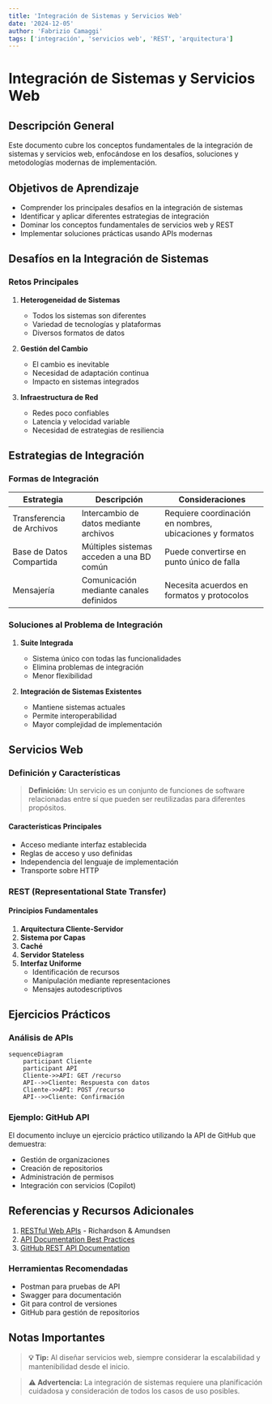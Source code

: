 ```yaml
---
title: 'Integración de Sistemas y Servicios Web'
date: '2024-12-05'
author: 'Fabrizio Camaggi'
tags: ['integración', 'servicios web', 'REST', 'arquitectura']
---
```


# Integración de Sistemas y Servicios Web

## Descripción General

Este documento cubre los conceptos fundamentales de la integración de sistemas y servicios web, enfocándose en los desafíos, soluciones y metodologías modernas de implementación.

## Objetivos de Aprendizaje

- Comprender los principales desafíos en la integración de sistemas
- Identificar y aplicar diferentes estrategias de integración
- Dominar los conceptos fundamentales de servicios web y REST
- Implementar soluciones prácticas usando APIs modernas

## Desafíos en la Integración de Sistemas

### Retos Principales

1. **Heterogeneidad de Sistemas**

   - Todos los sistemas son diferentes
   - Variedad de tecnologías y plataformas
   - Diversos formatos de datos

2. **Gestión del Cambio**

   - El cambio es inevitable
   - Necesidad de adaptación continua
   - Impacto en sistemas integrados

3. **Infraestructura de Red**
   - Redes poco confiables
   - Latencia y velocidad variable
   - Necesidad de estrategias de resiliencia

## Estrategias de Integración

### Formas de Integración

| Estrategia                | Descripción                               | Consideraciones                                          |
| ------------------------- | ----------------------------------------- | -------------------------------------------------------- |
| Transferencia de Archivos | Intercambio de datos mediante archivos    | Requiere coordinación en nombres, ubicaciones y formatos |
| Base de Datos Compartida  | Múltiples sistemas acceden a una BD común | Puede convertirse en punto único de falla                |
| Mensajería                | Comunicación mediante canales definidos   | Necesita acuerdos en formatos y protocolos               |

### Soluciones al Problema de Integración

1. **Suite Integrada**

   - Sistema único con todas las funcionalidades
   - Elimina problemas de integración
   - Menor flexibilidad

2. **Integración de Sistemas Existentes**
   - Mantiene sistemas actuales
   - Permite interoperabilidad
   - Mayor complejidad de implementación

## Servicios Web

### Definición y Características

> **Definición:** Un servicio es un conjunto de funciones de software relacionadas entre sí que pueden ser reutilizadas para diferentes propósitos.

#### Características Principales

- Acceso mediante interfaz establecida
- Reglas de acceso y uso definidas
- Independencia del lenguaje de implementación
- Transporte sobre HTTP

### REST (Representational State Transfer)

#### Principios Fundamentales

1. **Arquitectura Cliente-Servidor**
2. **Sistema por Capas**
3. **Caché**
4. **Servidor Stateless**
5. **Interfaz Uniforme**
   - Identificación de recursos
   - Manipulación mediante representaciones
   - Mensajes autodescriptivos

## Ejercicios Prácticos

### Análisis de APIs

```mermaid
sequenceDiagram
    participant Cliente
    participant API
    Cliente->>API: GET /recurso
    API-->>Cliente: Respuesta con datos
    Cliente->>API: POST /recurso
    API-->>Cliente: Confirmación
```

### Ejemplo: GitHub API

El documento incluye un ejercicio práctico utilizando la API de GitHub que demuestra:

- Gestión de organizaciones
- Creación de repositorios
- Administración de permisos
- Integración con servicios (Copilot)

## Referencias y Recursos Adicionales

1. [RESTful Web APIs](https://www.oreilly.com/library/view/restful-web-apis/9781449359713/) - Richardson & Amundsen
2. [API Documentation Best Practices](https://swagger.io/resources/articles/best-practices-in-api-documentation/)
3. [GitHub REST API Documentation](https://docs.github.com/es/rest)

### Herramientas Recomendadas

- Postman para pruebas de API
- Swagger para documentación
- Git para control de versiones
- GitHub para gestión de repositorios

## Notas Importantes

> **💡 Tip:** Al diseñar servicios web, siempre considerar la escalabilidad y mantenibilidad desde el inicio.

> **⚠️ Advertencia:** La integración de sistemas requiere una planificación cuidadosa y consideración de todos los casos de uso posibles.
